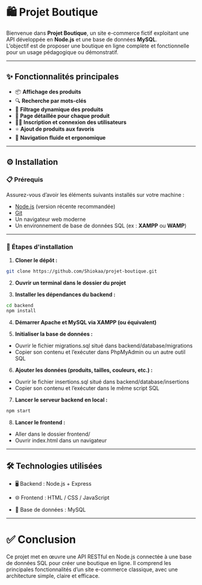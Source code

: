 # 🛍️ Projet Boutique

Bienvenue dans **Projet Boutique**, un site e-commerce fictif exploitant une API développée en **Node.js** et une base de données **MySQL**.  
L’objectif est de proposer une boutique en ligne complète et fonctionnelle pour un usage pédagogique ou démonstratif.

---

## ✨ Fonctionnalités principales

- 📦 **Affichage des produits**
- 🔍 **Recherche par mots-clés**
- 🧼 **Filtrage dynamique des produits**
- 📄 **Page détaillée pour chaque produit**
- 🧑‍💻 **Inscription et connexion des utilisateurs**
- ⭐ **Ajout de produits aux favoris**
- 🧭 **Navigation fluide et ergonomique**

---

## ⚙️ Installation

### 📋 Prérequis

Assurez-vous d’avoir les éléments suivants installés sur votre machine :

- [Node.js](https://nodejs.org/) (version récente recommandée)
- [Git](https://git-scm.com/)
- Un navigateur web moderne
- Un environnement de base de données SQL (ex : **XAMPP** ou **WAMP**)

---

### 🚀 Étapes d'installation

1. **Cloner le dépôt :**

```bash
git clone https://github.com/Shiokaa/projet-boutique.git
```

2. **Ouvrir un terminal dans le dossier du projet**
   <br>

3. **Installer les dépendances du backend :**

```bash
cd backend
npm install
```

4. **Démarrer Apache et MySQL via XAMPP (ou équivalent)**
   <br>
   
5. **Initialiser la base de données :**

- Ouvrir le fichier migrations.sql situé dans backend/database/migrations
- Copier son contenu et l’exécuter dans PhpMyAdmin ou un autre outil SQL

6. **Ajouter les données (produits, tailles, couleurs, etc.) :**

- Ouvrir le fichier insertions.sql situé dans backend/database/insertions
- Copier son contenu et l’exécuter dans le même script SQL

7. **Lancer le serveur backend en local :**

```bash
npm start
```

8. **Lancer le frontend :**
- Aller dans le dossier frontend/
- Ouvrir index.html dans un navigateur

---

## 🛠️ Technologies utilisées
- 🖥 Backend : Node.js + Express

- 🌐 Frontend : HTML / CSS / JavaScript

- 💽 Base de données : MySQL

---

# ✅ Conclusion
Ce projet met en œuvre une API RESTful en Node.js connectée à une base de données SQL pour créer une boutique en ligne.
Il comprend les principales fonctionnalités d’un site e-commerce classique, avec une architecture simple, claire et efficace.
